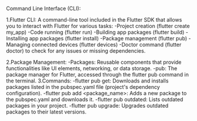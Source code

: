 Command Line Interface (CLI):

1.Flutter CLI: A command-line tool included in the Flutter SDK that allows you to interact with Flutter for various tasks:
-Project creation (flutter create my_app)
-Code running (flutter run)
-Building app packages (flutter build)
-Installing app packages (flutter install)
-Package management (flutter pub)
-Managing connected devices (flutter devices)
-Doctor command (flutter doctor) to check for any issues or missing dependencies.

2.Package Management:
-Packages: Reusable components that provide functionalities like UI elements, networking, or data storage.
-pub: The package manager for Flutter, accessed through the flutter pub command in the terminal.
3.Commands:
-flutter pub get: Downloads and installs packages listed in the pubspec.yaml file (project's dependency configuration).
-flutter pub add <package_name>: Adds a new package to the pubspec.yaml and downloads it.
-flutter pub outdated: Lists outdated packages in your project.
-flutter pub upgrade: Upgrades outdated packages to their latest versions.